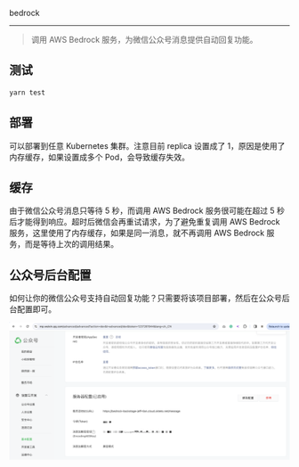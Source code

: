 bedrock

---

> 调用 AWS Bedrock 服务，为微信公众号消息提供自动回复功能。

## 测试

```bash
yarn test
```

## 部署

可以部署到任意 Kubernetes 集群。注意目前 replica 设置成了 1，原因是使用了内存缓存，如果设置成多个 Pod，会导致缓存失效。

## 缓存

由于微信公众号消息只等待 5 秒，而调用 AWS Bedrock 服务很可能在超过 5 秒后才能得到响应。超时后微信会再重试请求，为了避免重复调用 AWS Bedrock 服务，这里使用了内存缓存，如果是同一消息，就不再调用 AWS Bedrock 服务，而是等待上次的调用结果。

## 公众号后台配置

如何让你的微信公众号支持自动回复功能？只需要将该项目部署，然后在公众号后台配置即可。

![](./WX20240112-115802@2x.png)
